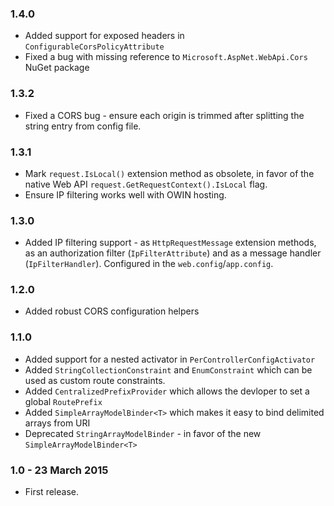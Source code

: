 ### 1.4.0
* Added support for exposed headers in `ConfigurableCorsPolicyAttribute`
* Fixed a bug with missing reference to `Microsoft.AspNet.WebApi.Cors` NuGet package

### 1.3.2
* Fixed a CORS bug - ensure each origin is trimmed after splitting the string entry from config file.

### 1.3.1
* Mark `request.IsLocal()` extension method as obsolete, in favor of the native Web API `request.GetRequestContext().IsLocal` flag.
* Ensure IP filtering works well with OWIN hosting.

### 1.3.0
* Added IP filtering support - as `HttpRequestMessage` extension methods, as an authorization filter (`IpFilterAttribute`) and as a message handler (`IpFilterHandler`). Configured in the `web.config`/`app.config`.

### 1.2.0
* Added robust CORS configuration helpers

### 1.1.0
* Added support for a nested activator in `PerControllerConfigActivator`
* Added `StringCollectionConstraint` and `EnumConstraint` which can be used as custom route constraints.
* Added `CentralizedPrefixProvider` which allows the devloper to set a global `RoutePrefix`
* Added `SimpleArrayModelBinder<T>` which makes it easy to bind delimited arrays from URI
* Deprecated `StringArrayModelBinder` - in favor of the new `SimpleArrayModelBinder<T>`

### 1.0 - 23 March 2015
* First release.